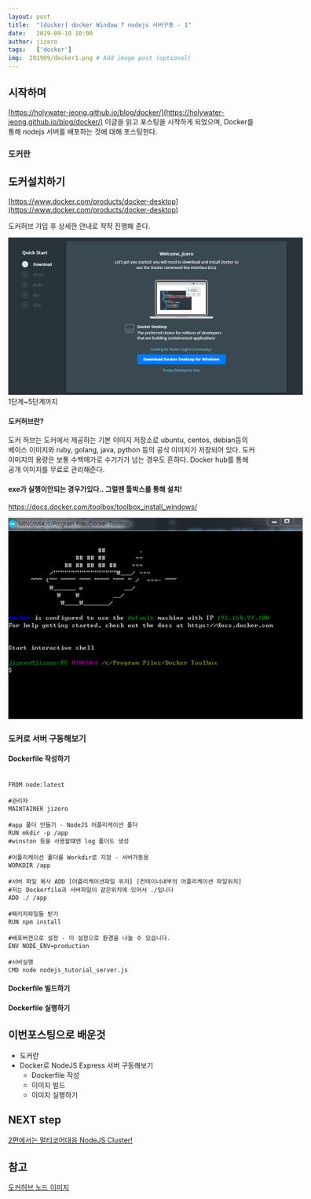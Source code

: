 ```yaml
---
layout: post
title:  "[docker] docker Window 7 nodejs 서버구동 - 1"
date:   2019-09-10 10:00
author: jizero
tags:	['docker']
img:  201909/docker1.png # Add image post (optional)
---
```



## 시작하며
[https://holywater-jeong.github.io/blog/docker/](https://holywater-jeong.github.io/blog/docker/)
이글을 읽고 포스팅을 시작하게 되었으며,
Docker를 통해 nodejs 서버를 배포하는 것에 대해 포스팅한다.

### 도커란


## 도커설치하기
[https://www.docker.com/products/docker-desktop](https://www.docker.com/products/docker-desktop)

도커허브 가입 후 상세한 안내로 챡챡 진행해 준다.

<img src="/assets/img/201909/docker2.png" style="max-width:600px;" />
1단계~5단계까지

#### 도커허브란?
도커 허브는 도커에서 제공하는 기본 이미지 저장소로 ubuntu, centos, debian등의 베이스 이미지와 ruby, golang, java, python 등의 공식 이미지가 저장되어 있다.
도커 이미지의 용량은 보통 수백메가로 수기가가 넘는 경우도 흔하다.  Docker hub를 통해 공개 이미지를 무료로 관리해준다.

#### exe가 실행이안되는 경우가있다.. 그럴땐 툴박스를 통해 설치!
https://docs.docker.com/toolbox/toolbox_install_windows/

<img src="/assets/img/201909/docker3.png" style="max-width:600px;" />

### 도커로 서버 구동해보기


#### Dockerfile 작성하기
```shell

FROM node:latest

#관리자
MAINTAINER jizero
 
#app 폴더 만들기 - NodeJS 어플리케이션 폴더
RUN mkdir -p /app
#winston 등을 사용할떄엔 log 폴더도 생성
 
#어플리케이션 폴더를 Workdir로 지정 - 서버가동용
WORKDIR /app
 
#서버 파일 복사 ADD [어플리케이션파일 위치] [컨테이너내부의 어플리케이션 파일위치]
#저는 Dockerfile과 서버파일이 같은위치에 있어서 ./입니다
ADD ./ /app
 
#패키지파일들 받기
RUN npm install
 
#배포버젼으로 설정 - 이 설정으로 환경을 나눌 수 있습니다.
ENV NODE_ENV=production
 
#서버실행
CMD node nodejs_tutorial_server.js
```

#### Dockerfile 빌드하기
#### Dockerfile 실행하기

## 이번포스팅으로 배운것
- 도커란
- Docker로 NodeJS Express 서버 구동해보기
  - Dockerfile 작성
  - 이미지 빌드
  - 이미지 실행하기



## NEXT step
[2편에서는 멀티코어대응 NodeJS Cluster!](/docker2/)

## 참고
[도커허브 노드 이미지](https://hub.docker.com/_/node/)

